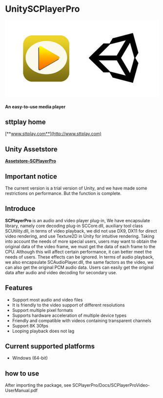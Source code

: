 # UnitySCPlayerPro

![Image text](res/img/Cover.png) 
#### An easy-to-use media player

## sttplay home
[**www.sttplay.com**](http://www.sttplay.com)

## Unity Assetstore
[**Assetstore-SCPlayerPro**](https://assetstore.unity.com/packages/slug/199154)

## Important notice
The current version is a trial version of Unity, and we have made some restrictions on performance. But the function is complete.



## Introduce
**SCPlayerPro** is an audio and video player plug-in, We have encapsulate library, namely core decoding plug-in SCCore.dll, auxiliary tool class SCUtility.dll, in terms of video playback, we did not use DX9, DX11 for direct video rendering, and use Texture2D in Unity for intuitive rendering. Taking into account the needs of more special users, users may want to obtain the original data of the video frame, we must get the data of each frame to the CPU. Although this will affect certain performance, it can better meet the needs of users. These effects can be ignored. In terms of audio playback, we also encapsulate SCAudioPlayer.dll, the same factors as the video, we can also get the original PCM audio data. Users can easily get the original data after audio and video decoding for secondary use.

## Features
- Support most audio and video files
- It is friendly to the video support of different resolutions
- Support multiple pixel formats
- Supports hardware acceleration of multiple device types
- Friendly and compatible with videos containing transparent channels
- Support 8K 30fps
- Looping playback does not lag

## Current supported platforms
- Windows (64-bit)

## how to use
After importing the package, see SCPlayerPro/Docs/SCPlayerProVideo-UserManual.pdf
